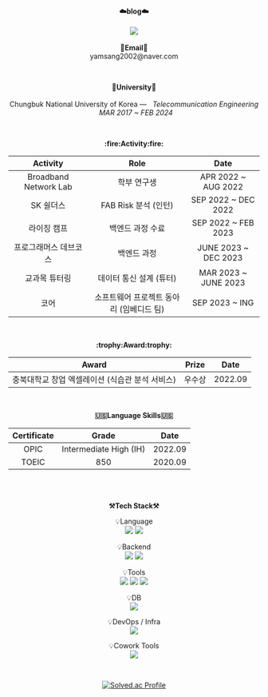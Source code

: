 <p align="center">
    <Strong>☁️blog☁️</Strong><br><br>
    <a href="https://cb036133.tistory.com/" target="_blank"><img src="https://img.shields.io/badge/Tistory-535D6C?style=flat-square&logo=Tistory&logoColor=white"/></a>
    <br><br>
<Strong>📧Email📧</Strong><br>yamsang2002@naver.com<br>
</p>
<br>
<p align="center">
<Strong>🏫University🏫</Strong><br><br>
Chungbuk National University of Korea —  &nbsp; <em>Telecommunication Engineering &nbsp;   MAR  2017 ~ FEB  2024</em>
</p>   
<br>
<div align="center">
<p align="center">
<Strong>:fire:Activity:fire:</Strong><br>
    
|Activity|Role|Date|
|:---:|:---:|:---:|
|Broadband Network Lab|학부 연구생|APR 2022 ~ AUG 2022|
|SK 쉴더스|FAB Risk 분석 (인턴)|SEP 2022 ~ DEC 2022|
|라이징 캠프|백엔드 과정 수료|SEP 2022 ~ FEB 2023|
|프로그래머스 데브코스|백엔드 과정|JUNE 2023 ~ DEC 2023|
|교과목 튜터링|데이터 통신 설계 (튜터)|MAR 2023 ~ JUNE 2023|
|코어|소프트웨어 프로젝트 동아리 (임베디드 팀)|SEP 2023 ~ ING|
</p>
<br>

<p align="center">
<Strong>:trophy:Award:trophy:</Strong><br>

|Award|Prize|Date|
|:---:|:---:|:---:|
|충북대학교 창업 엑셀레이션 (식습관 분석 서비스)|우수상|2022.09|

</p>   

<br>

<p align="center">
<Strong>🇺🇸Language Skills🇺🇸</Strong><br>

|Certificate|Grade|Date|
|:---:|:---:|:---:|
|OPIC|Intermediate High (IH)|2022.09|
|TOEIC|850|2020.09|

</p>        
    
<br>

<br>

<p align="center">
    <Strong>⚒️Tech Stack⚒️</Strong><br>
</p>

<p align="center" display="inline-block">
    💡Language <br>
    <img src="https://img.shields.io/badge/JAVA-007396?style=for-the-badge&logo=java&logoColor=white"> 
    <img src="https://img.shields.io/badge/Python-3776AB?style=for-the-badge&logo=Python&logoColor=white">
</p>
<p align="center" display="inline-block">
    💡Backend <br>
    <img src="https://img.shields.io/badge/SpringBoot-6DB33F?style=for-the-badge&logo=SpringBoot&logoColor=white">
    <img src="https://img.shields.io/badge/Flask-000000?style=for-the-badge&logo=Flask&logoColor=Black">
</p>
<p align="center" display="inline-block">
    💡Tools <br>
    <img src="https://img.shields.io/badge/IntelliJ-000000?style=for-the-badge&logo=IntelliJ IDEA&logoColor=white">
    <img src="https://img.shields.io/badge/Pycharm-000000?style=for-the-badge&logo=PyCharm&logoColor=white">
    <img src="https://img.shields.io/badge/vSC-007ACC?style=for-the-badge&logo=visualstudiocode&logoColor=white">
</p>
<p align="center" display="inline-block">
    💡DB <br>
    <img src="https://img.shields.io/badge/mysql-4479A1?style=for-the-badge&logo=mysql&logoColor=white">
</p>
<p align="center" display="inline-block">
    💡DevOps / Infra <br>
    <img src="https://img.shields.io/badge/AWS-232F3E?style=for-the-badge&logo=Amazon AWS&logoColor=white">
</p>
<p align="center" display="inline-block">
    💡Cowork Tools <br>
    <img src="https://img.shields.io/badge/Github-000000?style=for-the-badge&logo=github&logoColor=white">
</p>

<br>

<div align="center">
    
<!-- ![PgmJun's github stats](https://github-readme-stats.vercel.app/api?username=2jie0516&show_icons=true) -->
[![Solved.ac Profile](http://mazassumnida.wtf/api/v2/generate_badge?boj=2jie0516)](https://solved.ac/2jie0516/)
    
</div>
